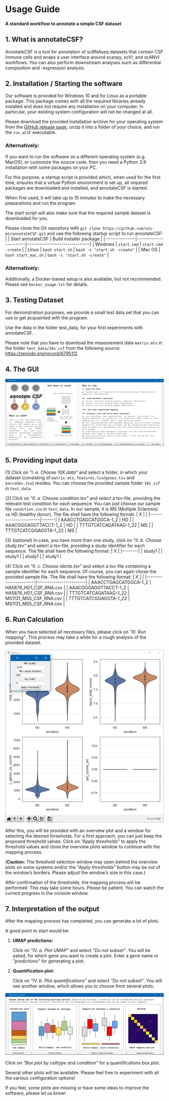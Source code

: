 # Usage Guide
#### A standard workflow to annotate a simple CSF dataset

## 1. What is annotateCSF?
AnnotateCSF is a tool for annotation of scRNAseq datasets that contain CSF immune cells and wraps a user interface around scanpy, scVI, and scANVI workflows. You can also perform downstream analyses such as differential composition and -expression analysis.

## 2. Installation / Starting the software

Our software is provided for Windows 10 and for Linux as a portable package. This package comes with all the required libraries already installed and does not require any installation on your computer. In particular, your existing system configuration will not be changed at all.

Please download the provided installation archive for your operating system from the [GitHub release page](https://github.com/uni-ms/annotateCSF/releases/tag/1.0), unzip it into a folder of your choice, and run the `run_aCSF` executable.

### Alternatively:
If you want to run the software on a different operating system (e.g. MacOS), or customize the source code, then you need a Python 3.9 installation with some packages on your PC.

For this purpose, a startup script is provided which, when used for the first time, ensures that a virtual Python environment is set up, all required packages are downloaded and installed, and annotateCSF is started.

When first used, it will take up to 15 minutes to make the necessary preparations and run the program.

The start script will also make sure that the required sample dataset is downloaded for you.

Please clone the Git repository with `git clone https://github.com/uni-ms/annotateCSF.git` and use the following startup script to run annotateCSF:
| 		| Start annotateCSF	| Build installer package	|
|---------------|-----------------------|-------------------------------|
| Windows	| `start.cmd`		| `start.cmd -create`		|
| Linux		| `bash start.sh`	| `bash -c "start.sh -create"`	|
| Mac OS	| `bash start_mac.sh`	| `bash -c "start.sh -create"`	|

### Alternatively:
Additionally, a Docker-based setup is also available, but not recommended. Please see `Docker_usage.txt` for details.

## 3. Testing Dataset
For demonstration purposes, we provide a small test data set that you can use to get acquainted with the program.

Use the data in the folder test_data, for your first experiments with annotateCSF.

Please note that you have to download the measurement data `matrix.mtx` in the folder `test_data/10x_csf` from the following source: https://zenodo.org/record/6795112
 
## 4. The GUI
![annotateCSF Main Window](doc/main.png)


## 5. Providing input data
(1) Click on *"I. a. Choose 10X data"* and select a folder, in which your dataset (consisting of `matrix.mtx`, `features.tsv`/`genes.tsv` and `barcodes.tsv`) resides. You can choose the provided sample folder `10x_csf` in `test_data`.

(2) Click on *"II. a. Choose condition.tsv"* and select a tsv-file, providing the relevant test condition for each sequence. You can just choose our sample file `condition.csv` in `test_data`. In our sample, it is MS (Multiple Sclerosis) vs HD (healthy donor). The file shall have the following format:
| X			|	|
|-----------------------|-------|
| AAACCTGAGCATGGCA-1_2	| HD	|
| AAACGGGAGGTTACCT-1_2	| HD	|
| TTTGTCATCAGATAAG-1_22	| MS	|
| TTTGTCATCGGAGGTA-1_22	| MS	|

(3) (optional) In case, you have more than one study, click on *"II. b. Choose study.tsv"* and select a tsv-file, providing a study identifier for each sequence. The file shall have the following format:
| X	 |
|--------|
| study1 |
| study1 |
| study1 |
| study1 |

(4) Click on *"II. c. Choose idents.tsv"* and select a tsv-file containing a sample identifier for each sequence. Of course, you can again chose the provided sample file. The file shall have the following format:
| X			|			 |
|-----------------------|------------------------|
| AAACCTGAGCATGGCA-1_2	| HA5876_HD1_CSF_RNA.csv |
| AAACGGGAGGTTACCT-1_2	| HA5876_HD1_CSF_RNA.csv |
| TTTGTCATCAGATAAG-1_22	| MS1131_MS5_CSF_RNA.csv |
| TTTGTCATCGGAGGTA-1_22	| MS1131_MS5_CSF_RNA.csv |

## 6. Run Calculation
When you have selected all necessary files, please click on *"III. Run mapping"*.
This process may take a while for a rough analysis of the provided dataset.
 
![annotateCSF Main Window](doc/thresholds.png)

After this, you will be provided with an overview plot and a window for selecting the desired thresholds. For a first approach, you can just keep the proposed threshold values. Click on *"Apply thresholds"* to apply the threshold values and close the overview plots window to continue with the mapping process.

(**Caution:** The threshold selection window may open behind the overview plots on some systems and/or the *"Apply thresholds"* button may be out of the window’s borders. Please adjust the window’s size in this case.)

After confirmation of the thresholds, the mapping process will be performed. This may take some hours. Please be patient. You can watch the current progress in the console window.
 
## 7. Interpretation of the output
After the mapping process has completed, you can generate a lot of plots.

A good point to start would be:
1. **UMAP predictions:**

   Click on *"IV. a. Plot UMAP"* and select *"Do not subset"*.
   You will be asked, for which gene you want to create a plot. Enter a gene name or *"predictions"* for generating a plot.
2. **Quantification plot:**

   Click on *"IV. b. Plot quantifications"* and select *"Do not subset"*.
   You will see another window, which allows you to choose from several plots:

![annotateCSF Main Window](doc/plots.png)
 
Click on *"Box plot by celltype and condition"* for a quantifications box plot.

Several other plots will be available. Please feel free to experiment with all the various configuration options!

If you feel, some plots are missing or have some ideas to improve the software, please let us know!
